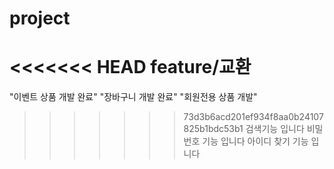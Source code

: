 # project
<<<<<<< HEAD
feature/교환
=======
"이벤트 상품 개발 완료"
"장바구니 개발 완료"
"회원전용 상품 개발"
>>>>>>> 73d3b6acd201ef934f8aa0b24107825b1bdc53b1
검색기능 입니다
비밀번호 기능 입니다
아이디 찾기 기능 입니다

